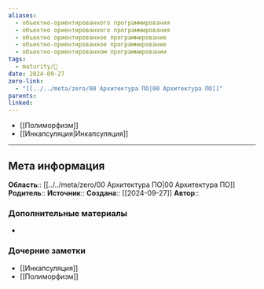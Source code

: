 ```yaml
---
aliases:
  - объектно-ориентированного программирования
  - объектно ориентированного программирования
  - объектно ориентированное программирование
  - объектно-ориентированное программирование
  - объектно-ориентированном программировании
tags:
  - maturity/🌱
date: 2024-09-27
zero-link:
  - "[[../../meta/zero/00 Архитектура ПО|00 Архитектура ПО]]"
parents: 
linked:
---
```

- [[Полиморфизм]]
- [[Инкапсуляция|Инкапсуляция]]
***
## Мета информация
**Область**:: [[../../meta/zero/00 Архитектура ПО|00 Архитектура ПО]]
**Родитель**:: 
**Источник**:: 
**Создана**:: [[2024-09-27]]
**Автор**:: 
### Дополнительные материалы
- 

### Дочерние заметки
<!-- QueryToSerialize: LIST FROM [[]] WHERE contains(Родитель, this.file.link) or contains(parents, this.file.link) -->
<!-- SerializedQuery: LIST FROM [[]] WHERE contains(Родитель, this.file.link) or contains(parents, this.file.link) -->
- [[Инкапсуляция]]
- [[Полиморфизм]]
<!-- SerializedQuery END -->
